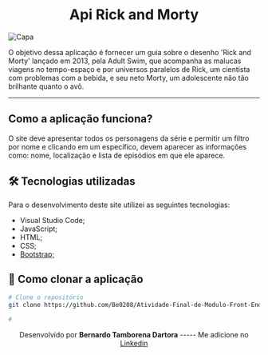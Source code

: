 <h1 align="center">Api Rick and Morty</h1>

![Capa](https://user-images.githubusercontent.com/66806696/134559799-5c8ce36b-031d-48a1-bfb8-9616dfe9e317.png)

O objetivo dessa aplicação é fornecer um guia sobre o desenho 'Rick and Morty' lançado em 2013, pela Adult Swim, que acompanha as malucas viagens no tempo-espaço e por universos paralelos de Rick, um cientista com problemas com a bebida, e seu neto Morty, um adolescente não tão brilhante quanto o avô.

---

## Como a aplicação funciona?

O site deve apresentar todos os personagens da série e permitir um filtro por nome e clicando em um específico, devem aparecer as informações como: nome, localização e lista de episódios em que ele aparece.

## 🛠 Tecnologias utilizadas

Para o desenvolvimento deste site utilizei as seguintes tecnologias:

- Visual Studio Code;
- JavaScript;
- HTML;
- CSS;
- [Bootstrap;](https://getbootstrap.com)

## 🚀 Como clonar a aplicação

```bash
# Clone o repositório
git clone https://github.com/Be0208/Atividade-Final-de-Modulo-Front-End-3

#

```

<p align= center>
Desenvolvido por <strong>Bernardo Tamborena Dartora</strong>   -----   Me adicione no <a href="https://www.linkedin.com/in/bernardo-dartora-550376291/"target="_blank">Linkedin</a>
</p>
